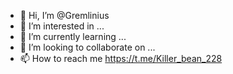 - 👋 Hi, I’m @Gremlinius
- 👀 I’m interested in ...
- 🌱 I’m currently learning ...
- 💞️ I’m looking to collaborate on ...
- 📫 How to reach me https://t.me/Killer_bean_228

<!---
Gremlinius/Gremlinius is a ✨ special ✨ repository because its `README.md` (this file) appears on your GitHub profile.
You can click the Preview link to take a look at your changes.
--->
